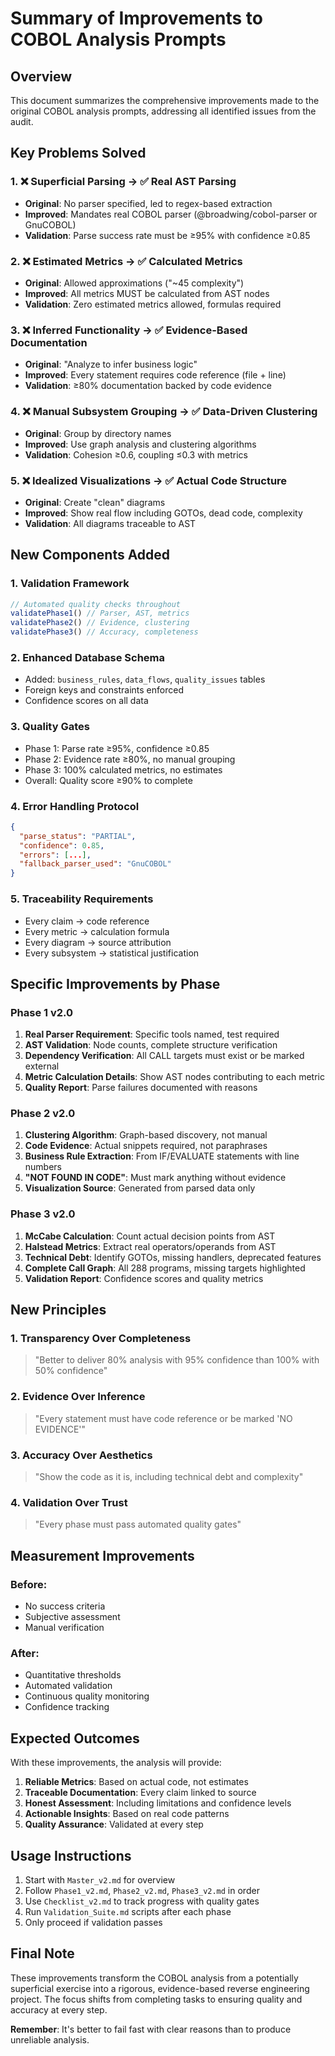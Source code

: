 # Summary of Improvements to COBOL Analysis Prompts

## Overview

This document summarizes the comprehensive improvements made to the original COBOL analysis prompts, addressing all identified issues from the audit.

## Key Problems Solved

### 1. ❌ **Superficial Parsing** → ✅ **Real AST Parsing**
- **Original**: No parser specified, led to regex-based extraction
- **Improved**: Mandates real COBOL parser (@broadwing/cobol-parser or GnuCOBOL)
- **Validation**: Parse success rate must be ≥95% with confidence ≥0.85

### 2. ❌ **Estimated Metrics** → ✅ **Calculated Metrics**
- **Original**: Allowed approximations ("~45 complexity")
- **Improved**: All metrics MUST be calculated from AST nodes
- **Validation**: Zero estimated metrics allowed, formulas required

### 3. ❌ **Inferred Functionality** → ✅ **Evidence-Based Documentation**
- **Original**: "Analyze to infer business logic"
- **Improved**: Every statement requires code reference (file + line)
- **Validation**: ≥80% documentation backed by code evidence

### 4. ❌ **Manual Subsystem Grouping** → ✅ **Data-Driven Clustering**
- **Original**: Group by directory names
- **Improved**: Use graph analysis and clustering algorithms
- **Validation**: Cohesion ≥0.6, coupling ≤0.3 with metrics

### 5. ❌ **Idealized Visualizations** → ✅ **Actual Code Structure**
- **Original**: Create "clean" diagrams
- **Improved**: Show real flow including GOTOs, dead code, complexity
- **Validation**: All diagrams traceable to AST

## New Components Added

### 1. **Validation Framework**
```javascript
// Automated quality checks throughout
validatePhase1() // Parser, AST, metrics
validatePhase2() // Evidence, clustering
validatePhase3() // Accuracy, completeness
```

### 2. **Enhanced Database Schema**
- Added: `business_rules`, `data_flows`, `quality_issues` tables
- Foreign keys and constraints enforced
- Confidence scores on all data

### 3. **Quality Gates**
- Phase 1: Parse rate ≥95%, confidence ≥0.85
- Phase 2: Evidence rate ≥80%, no manual grouping
- Phase 3: 100% calculated metrics, no estimates
- Overall: Quality score ≥90% to complete

### 4. **Error Handling Protocol**
```json
{
  "parse_status": "PARTIAL",
  "confidence": 0.85,
  "errors": [...],
  "fallback_parser_used": "GnuCOBOL"
}
```

### 5. **Traceability Requirements**
- Every claim → code reference
- Every metric → calculation formula  
- Every diagram → source attribution
- Every subsystem → statistical justification

## Specific Improvements by Phase

### Phase 1 v2.0
1. **Real Parser Requirement**: Specific tools named, test required
2. **AST Validation**: Node counts, complete structure verification
3. **Dependency Verification**: All CALL targets must exist or be marked external
4. **Metric Calculation Details**: Show AST nodes contributing to each metric
5. **Quality Report**: Parse failures documented with reasons

### Phase 2 v2.0
1. **Clustering Algorithm**: Graph-based discovery, not manual
2. **Code Evidence**: Actual snippets required, not paraphrases
3. **Business Rule Extraction**: From IF/EVALUATE statements with line numbers
4. **"NOT FOUND IN CODE"**: Must mark anything without evidence
5. **Visualization Source**: Generated from parsed data only

### Phase 3 v2.0
1. **McCabe Calculation**: Count actual decision points from AST
2. **Halstead Metrics**: Extract real operators/operands from AST
3. **Technical Debt**: Identify GOTOs, missing handlers, deprecated features
4. **Complete Call Graph**: All 288 programs, missing targets highlighted
5. **Validation Report**: Confidence scores and quality metrics

## New Principles

### 1. **Transparency Over Completeness**
> "Better to deliver 80% analysis with 95% confidence than 100% with 50% confidence"

### 2. **Evidence Over Inference**
> "Every statement must have code reference or be marked 'NO EVIDENCE'"

### 3. **Accuracy Over Aesthetics**
> "Show the code as it is, including technical debt and complexity"

### 4. **Validation Over Trust**
> "Every phase must pass automated quality gates"

## Measurement Improvements

### Before:
- No success criteria
- Subjective assessment
- Manual verification

### After:
- Quantitative thresholds
- Automated validation
- Continuous quality monitoring
- Confidence tracking

## Expected Outcomes

With these improvements, the analysis will provide:

1. **Reliable Metrics**: Based on actual code, not estimates
2. **Traceable Documentation**: Every claim linked to source
3. **Honest Assessment**: Including limitations and confidence levels
4. **Actionable Insights**: Based on real code patterns
5. **Quality Assurance**: Validated at every step

## Usage Instructions

1. Start with `Master_v2.md` for overview
2. Follow `Phase1_v2.md`, `Phase2_v2.md`, `Phase3_v2.md` in order
3. Use `Checklist_v2.md` to track progress with quality gates
4. Run `Validation_Suite.md` scripts after each phase
5. Only proceed if validation passes

## Final Note

These improvements transform the COBOL analysis from a potentially superficial exercise into a rigorous, evidence-based reverse engineering project. The focus shifts from completing tasks to ensuring quality and accuracy at every step.

**Remember**: It's better to fail fast with clear reasons than to produce unreliable analysis.